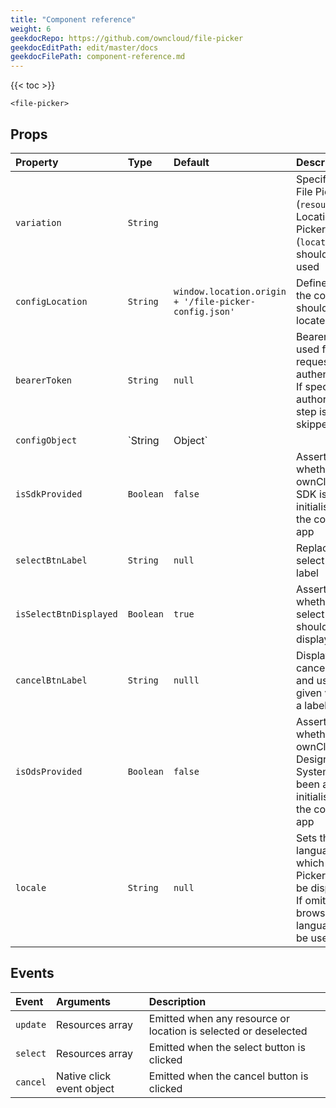 ```yaml
---
title: "Component reference"
weight: 6
geekdocRepo: https://github.com/owncloud/file-picker
geekdocEditPath: edit/master/docs
geekdocFilePath: component-reference.md
---
```


{{< toc >}}

```vuejs
<file-picker>
```

## Props
| Property | Type | Default | Description |
| :------- | :--- | :------ | :---------- |
| `variation` | `String` | | Specifies if File Picker (`resource`) or Location Picker (`location`) should be used |
| `configLocation` | `String` | `window.location.origin + '/file-picker-config.json'` | Defines where the config file should be located |
| `bearerToken` | `String` | `null` | Bearer token used for requests authentication. If specified, authorization step is skipped |
| `configObject` | `String | Object` | | File Picker config. If defined, fetching config from `configLocation` is skipped |
| `isSdkProvided` | `Boolean` | `false` | Asserts whether ownCloud SDK is already initialised in the consuming app |
| `selectBtnLabel` | `String` | `null` | Replaces the select button label |
| `isSelectBtnDisplayed` | `Boolean` | `true` | Asserts whether the select button should be displayed |
| `cancelBtnLabel` | `String` | `nulll` | Displays the cancel button and uses the given value as a label |
| `isOdsProvided` | `Boolean` | `false` | Asserts whether the ownCloud Design System has been already initialised in the consuming app |
| `locale` | `String` | `null` | Sets the language in which the File Picker should be displayed. If omitted, the browser language will be used |

## Events
| Event | Arguments | Description |
| :---- | :-------- | :---------- |
| `update` | Resources array | Emitted when any resource or location is selected or deselected |
| `select` | Resources array | Emitted when the select button is clicked |
| `cancel` | Native click event object | Emitted when the cancel button is clicked |